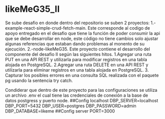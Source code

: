 # likeMeG35_II

Se sube desafio en donde dentro del repositorio se suben 2 proyectos: 
1.-example-react-simple-crud-fetch-main. Este corresponde al codigo de apoyo entregado en el desafio que tiene la función de poder consumir la api que se debe desarrollar en node, 
este código no tiene cambios solo ajustar algunas referencias que estaban dando problemas al monento de su ejecución. 
2.-node-likeMeG35. Este proyecto contiene el desarrollo del componente del desafio II según las siguientes hitos.
     1.Agregar una ruta PUT en una API REST y utilizarla para modificar registros en una tabla alojada en PostgreSQL.
     2.Agregar una ruta DELETE en una API REST y utilizarla para eliminar registros en una tabla alojada en PostgreSQL. 
     3. Capturar los posibles errores en una consulta SQL realizada con el paquete pg usando la sentencia try catch. 
     
Condiderar que dentro de este proyecto para las configuraciones se utiliza un archivo .env el cual tiene las credenciales de conexión a la base de datos postgress y puerto node.
##Config localhost 
   DBP_SERVER=localhost
   DBP_PORT=5432
   DBP_USER=postgres
   DBP_PASSWORD=admin
   DBP_DATABASE=likeme
##Config server 
   PORT=3000
